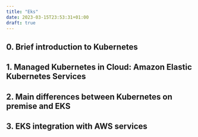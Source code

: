 ```yaml
---
title: "Eks"
date: 2023-03-15T23:53:31+01:00
draft: true
---
```


## 0. Brief introduction to Kubernetes

## 1. Managed Kubernetes in Cloud: Amazon Elastic Kubernetes Services

## 2. Main differences between Kubernetes on premise and EKS

## 3. EKS integration with AWS services


